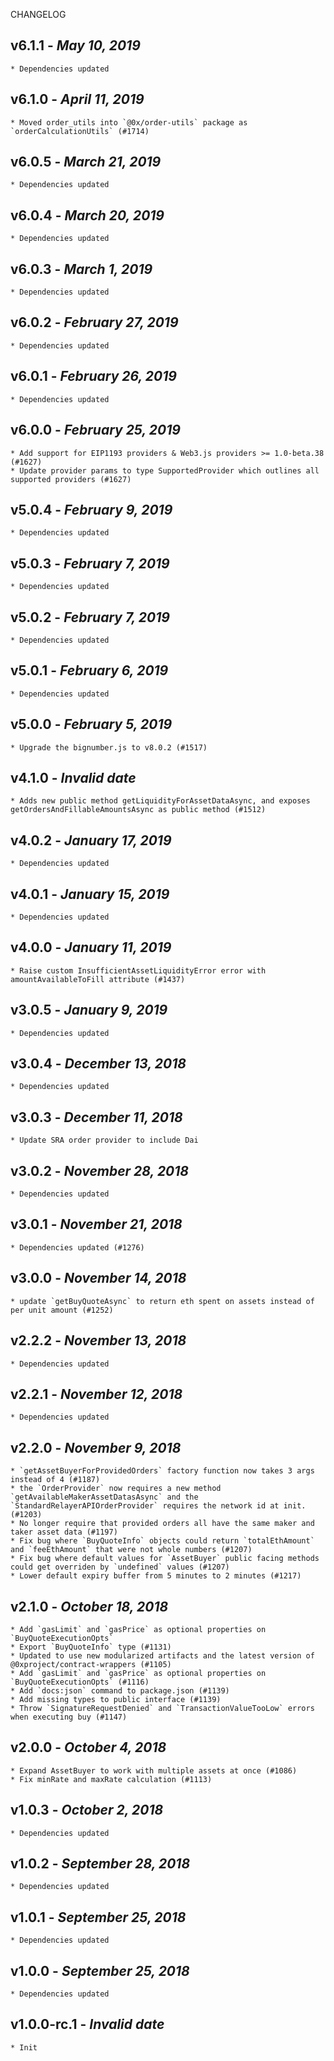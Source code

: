<!--
changelogUtils.file is auto-generated using the monorepo-scripts package. Don't edit directly.
Edit the package's CHANGELOG.json file only.
-->

CHANGELOG

## v6.1.1 - _May 10, 2019_

    * Dependencies updated

## v6.1.0 - _April 11, 2019_

    * Moved order_utils into `@0x/order-utils` package as `orderCalculationUtils` (#1714)

## v6.0.5 - _March 21, 2019_

    * Dependencies updated

## v6.0.4 - _March 20, 2019_

    * Dependencies updated

## v6.0.3 - _March 1, 2019_

    * Dependencies updated

## v6.0.2 - _February 27, 2019_

    * Dependencies updated

## v6.0.1 - _February 26, 2019_

    * Dependencies updated

## v6.0.0 - _February 25, 2019_

    * Add support for EIP1193 providers & Web3.js providers >= 1.0-beta.38 (#1627)
    * Update provider params to type SupportedProvider which outlines all supported providers (#1627)

## v5.0.4 - _February 9, 2019_

    * Dependencies updated

## v5.0.3 - _February 7, 2019_

    * Dependencies updated

## v5.0.2 - _February 7, 2019_

    * Dependencies updated

## v5.0.1 - _February 6, 2019_

    * Dependencies updated

## v5.0.0 - _February 5, 2019_

    * Upgrade the bignumber.js to v8.0.2 (#1517)

## v4.1.0 - _Invalid date_

    * Adds new public method getLiquidityForAssetDataAsync, and exposes getOrdersAndFillableAmountsAsync as public method (#1512)

## v4.0.2 - _January 17, 2019_

    * Dependencies updated

## v4.0.1 - _January 15, 2019_

    * Dependencies updated

## v4.0.0 - _January 11, 2019_

    * Raise custom InsufficientAssetLiquidityError error with amountAvailableToFill attribute (#1437)

## v3.0.5 - _January 9, 2019_

    * Dependencies updated

## v3.0.4 - _December 13, 2018_

    * Dependencies updated

## v3.0.3 - _December 11, 2018_

    * Update SRA order provider to include Dai

## v3.0.2 - _November 28, 2018_

    * Dependencies updated

## v3.0.1 - _November 21, 2018_

    * Dependencies updated (#1276)

## v3.0.0 - _November 14, 2018_

    * update `getBuyQuoteAsync` to return eth spent on assets instead of per unit amount (#1252)

## v2.2.2 - _November 13, 2018_

    * Dependencies updated

## v2.2.1 - _November 12, 2018_

    * Dependencies updated

## v2.2.0 - _November 9, 2018_

    * `getAssetBuyerForProvidedOrders` factory function now takes 3 args instead of 4 (#1187)
    * the `OrderProvider` now requires a new method `getAvailableMakerAssetDatasAsync` and the `StandardRelayerAPIOrderProvider` requires the network id at init. (#1203)
    * No longer require that provided orders all have the same maker and taker asset data (#1197)
    * Fix bug where `BuyQuoteInfo` objects could return `totalEthAmount` and `feeEthAmount` that were not whole numbers (#1207)
    * Fix bug where default values for `AssetBuyer` public facing methods could get overriden by `undefined` values (#1207)
    * Lower default expiry buffer from 5 minutes to 2 minutes (#1217)

## v2.1.0 - _October 18, 2018_

    * Add `gasLimit` and `gasPrice` as optional properties on `BuyQuoteExecutionOpts`
    * Export `BuyQuoteInfo` type (#1131)
    * Updated to use new modularized artifacts and the latest version of @0xproject/contract-wrappers (#1105)
    * Add `gasLimit` and `gasPrice` as optional properties on `BuyQuoteExecutionOpts` (#1116)
    * Add `docs:json` command to package.json (#1139)
    * Add missing types to public interface (#1139)
    * Throw `SignatureRequestDenied` and `TransactionValueTooLow` errors when executing buy (#1147)

## v2.0.0 - _October 4, 2018_

    * Expand AssetBuyer to work with multiple assets at once (#1086)
    * Fix minRate and maxRate calculation (#1113)

## v1.0.3 - _October 2, 2018_

    * Dependencies updated

## v1.0.2 - _September 28, 2018_

    * Dependencies updated

## v1.0.1 - _September 25, 2018_

    * Dependencies updated

## v1.0.0 - _September 25, 2018_

    * Dependencies updated

## v1.0.0-rc.1 - _Invalid date_

    * Init
